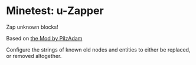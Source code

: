 # Minetest: u-Zapper

Zap unknown blocks!

Based on [the Mod by PilzAdam](https://forum.minetest.net/viewtopic.php?f=11&t=2777)

Configure the strings of known old nodes and entities to either be replaced, or removed altogether.
